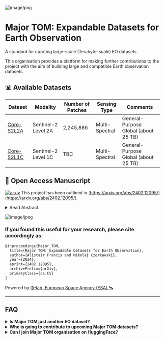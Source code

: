 
![image/png](https://cdn-uploads.huggingface.co/production/uploads/6304c06eeb6d777a838eab63/A07zVbed5h19KJSV9u4NI.png)

# Major TOM: Expandable Datasets for Earth Observation
A standard for curating large-scale (Terabyte-scale) EO datasets.

This organisation provides a platform for making further contributions to the project with the aim of building large and compatible Earth observation datasets.

## 📊 Available Datasets
| Dataset    | Modality            | Number of Patches | Sensing Type | Comments |
|------------|---------------------|-------------------|--------------|----------|
| [Core-S2L2A](https://huggingface.co/datasets/Major-TOM/Core-S2L2A) | Sentinel-2 Level 2A | 2,245,886 | Multi-Spectral | General-Purpose Global (about 25 TB) |
| [Core-S2L1C](https://huggingface.co/datasets/Major-TOM/Core-S2L1C) | Sentinel-2 Level 1C | TBC | Multi-Spectral | General-Purpose Global (about 25 TB) |

## 📌 Open Access Manuscript
[![arxiv](https://img.shields.io/badge/Open_Access-arxiv:2402.12095-b31b1b)](https://arxiv.org/abs/2402.12095/)
This project has been outlined in [https://arxiv.org/abs/2402.12095/](https://arxiv.org/abs/2402.12095/).
<details>
<summary>Read Abstract</summary>
  
  > Deep learning models are increasingly data-hungry, requiring significant resources to collect and compile the datasets needed to train them, with Earth Observation (EO) models being no exception. However, the landscape of datasets in EO is relatively atomised, with interoperability made difficult by diverse formats and data structures. If ever larger datasets are to be built, and duplication of effort minimised, then a shared framework that allows users to combine and access multiple datasets is needed. Here, Major TOM (Terrestrial Observation Metaset) is proposed as this extensible framework. Primarily, it consists of a geographical indexing system based on a set of grid points and a metadata structure that allows multiple datasets with different sources to be merged. Besides the specification of Major TOM as a framework, this work also presents a large, open-access dataset, MajorTOM-Core, which covers the vast majority of the Earth's land surface. This dataset provides the community with both an immediately useful resource, as well as acting as a template for future additions to the Major TOM ecosystem.
</details>

![image/jpeg](https://cdn-uploads.huggingface.co/production/uploads/6304c06eeb6d777a838eab63/dfw2xVubATDEGj9--4i1D.jpeg)

### If you found this useful for your research, please cite accordingly as:
```latex
@inproceedings{Major_TOM,
  title={Major TOM: Expandable Datasets for Earth Observation}, 
  author={Alistair Francis and Mikolaj Czerkawski},
  year={2024},
  eprint={2402.12095},
  archivePrefix={arXiv},
  primaryClass={cs.CV}
}
```

Powered by [Φ-lab, European Space Agency (ESA) 🛰️](https://huggingface.co/ESA-philab)

---
## FAQ
<details>
  <summary><b>Is Major TOM just another EO dataset?</b></summary>

  Almost. Major TOM is **not a dataset**, but a project aiming to standardize some of the future EO datasets. As an example of what such a dataset could be like, **MajorTOM-Core** is released as a nearly global dataset of Sentinel-2 data.
  
  Scroll up to the 📊 **Available Datasets** section of this file to see the list of current datasets.
</details>

<details>
<summary><b>Who is going to contribute to upcoming Major TOM datasets?</b></summary>
  
  Anyone can contribute. The original authors of the Major TOM paper are already working on a few other datasets that will join the Major TOM initiative.
</details>

<details>
<summary><b>Can I join Major TOM organisation on HuggingFace?</b></summary>
  
  Anyone can join the organisation with reading rights. In order to gain contributor rights, you will need to contact one of the admins and verify who you are and how you would like to contribute (you should be allowed to contribute with any dataset that follows Major TOM standard).
</details>
